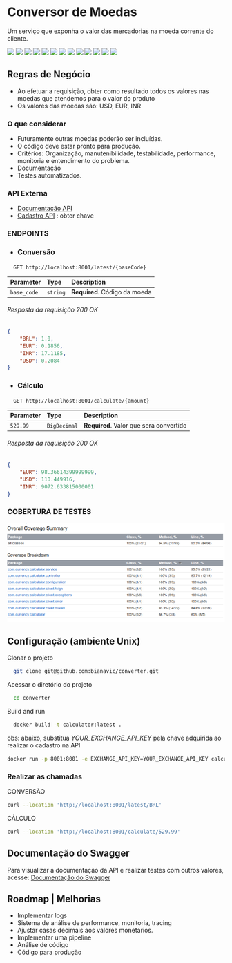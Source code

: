 # Conversor de Moedas

Um serviço que exponha o valor das mercadorias na moeda corrente do cliente.

<p align="">
     <a alt="Java">
        <img src="https://img.shields.io/badge/Java-v17-blue.svg" />
    </a>
     <a alt="Kotlin">
        <img src="https://img.shields.io/badge/Kotlin-v1.8.22-purple.svg" />
    </a>
    <a alt="Spring Boot">
        <img src="https://img.shields.io/badge/Spring_Boot-3.1.1-F2F4F9?logo=spring-boot" />
    </a>
    <a alt="Gradle">
        <img src="https://img.shields.io/badge/Gradle-v7.2-lightgreen.svg" />
    </a>
    <a alt="Docker">
        <img src="https://img.shields.io/badge/Docker-2CA5E0?logoColor=white" />
    </a>
    <a alt="Swagger">
        <img src="https://img.shields.io/badge/Swagger-85EA2D?logoColor=white" />
    </a>
    <a alt="OpenFeign">
        <img src="https://img.shields.io/badge/OpenFeign-darkblue.svg" />
    </a>
    <a alt="JUnit">
        <img src="https://img.shields.io/badge/Junit-5-25A162?logoColor=white" />
    </a>
   <a alt="Ubuntu">
        <img src="https://img.shields.io/badge/Ubuntu-E95420?ubuntu&logoColor=white" />
    </a>
    <a alt="JaCoCo">
        <img src="https://img.shields.io/badge/Jacoco-0.8.8-&logoColor=darkblue.svg" />
    </a>
    <a alt="Wiremock">
        <img src="https://img.shields.io/badge/Wiremock-2.35.0-&logoColor=blue" />
    </a>
    <a alt="Mockk">
        <img src="https://img.shields.io/badge/Mockk-1.13.5-darkblue.svg" />
    </a>
    <a alt="Mockito">
        <img src="https://img.shields.io/badge/Mockito-5.2.0-darkblue.svg" />
    </a>
</p>

## Regras de Negócio

- Ao efetuar a requisição, obter como resultado todos os valores nas moedas que atendemos para o valor do produto
- Os valores das moedas são: USD, EUR, INR

### O que considerar

- Futuramente outras moedas poderão ser incluídas.
- O código deve estar pronto para produção.
- Critérios: Organização, manutenibilidade, testabilidade, performance, monitoria e entendimento do problema.
- Documentação
- Testes automatizados.

 
### API Externa

- [Documentação API](https://www.exchangerate-api.com/docs/overview)
- [Cadastro API](https://app.exchangerate-api.com/sign-up) : obter chave

### ENDPOINTS


* ### Conversão

```http
  GET http://localhost:8001/latest/{baseCode}
```

| Parameter | Type     | Description                   |
| :-------- | :------- |:------------------------------|
| `base_code`      | `string` | **Required**. Código da moeda |

###### Resposta da requisição 200 OK

``` json
{
    "BRL": 1.0,
    "EUR": 0.1856,
    "INR": 17.1185,
    "USD": 0.2084
}
```

* ### Cálculo

```http
  GET http://localhost:8001/calculate/{amount}
```

| Parameter | Type     | Description                       |
| :-------- | :------- | :-------------------------------- |
| `529.99`      | `BigDecimal` | **Required**. Valor que será convertido|


###### Resposta da requisição 200 OK

``` json
{
    "EUR": 98.36614399999999,
    "USD": 110.449916,
    "INR": 9072.633815000001
}
```

### COBERTURA DE TESTES
![Alt text](assets/jacoco.png?raw=true "Teste de cobertura")

## Configuração (ambiente Unix)

Clonar o projeto

```bash
  git clone git@github.com:bianavic/converter.git
```

Acessar o diretório do projeto

```bash
  cd converter
```

Build and run

```bash
  docker build -t calculator:latest .
```
obs: abaixo, substitua *YOUR_EXCHANGE_API_KEY* pela chave adquirida ao realizar o cadastro na API

```bash
docker run -p 8001:8001 -e EXCHANGE_API_KEY=YOUR_EXCHANGE_API_KEY calculator
```
### Realizar as chamadas

CONVERSÃO
```bash
curl --location 'http://localhost:8001/latest/BRL'
```

CÁLCULO
```bash
curl --location 'http://localhost:8001/calculate/529.99'
```

## Documentação do Swagger
Para visualizar a documentação da API e realizar testes com outros valores, acesse: [Documentação do Swagger](http://localhost:8001/swagger-ui/index.html#/)

## Roadmap | Melhorias
- Implementar logs
- Sistema de análise de performance, monitoria, tracing
- Ajustar casas decimais aos valores monetários.
- Implementar uma pipeline
- Análise de código
- Código para produção
